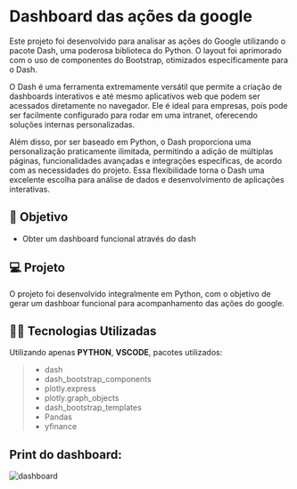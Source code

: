 # Dashboard das ações da google
Este projeto foi desenvolvido para analisar as ações do Google utilizando o pacote Dash, uma poderosa biblioteca do Python. O layout foi aprimorado com o uso de componentes do Bootstrap, otimizados especificamente para o Dash.

O Dash é uma ferramenta extremamente versátil que permite a criação de dashboards interativos e até mesmo aplicativos web que podem ser acessados diretamente no navegador. Ele é ideal para empresas, pois pode ser facilmente configurado para rodar em uma intranet, oferecendo soluções internas personalizadas.

Além disso, por ser baseado em Python, o Dash proporciona uma personalização praticamente ilimitada, permitindo a adição de múltiplas páginas, funcionalidades avançadas e integrações específicas, de acordo com as necessidades do projeto. Essa flexibilidade torna o Dash uma excelente escolha para análise de dados e desenvolvimento de aplicações interativas.

## 🔧 Objetivo

- Obter um dashboard funcional através do dash

## 💻 Projeto
O projeto foi desenvolvido integralmente em Python, com o objetivo de gerar um dashboar funcional para acompanhamento das ações do google. 

## 👨‍💻 Tecnologias Utilizadas

Utilizando apenas **PYTHON**, **VSCODE**, pacotes utilizados:
> - dash
> - dash_bootstrap_components
> - plotly.express
> - plotly.graph_objects
> - dash_bootstrap_templates
> - Pandas
> - yfinance


## Print do dashboard:

![dashboard](https://github.com/user-attachments/assets/143891ae-a2fa-4384-9adf-2c459f225922)

